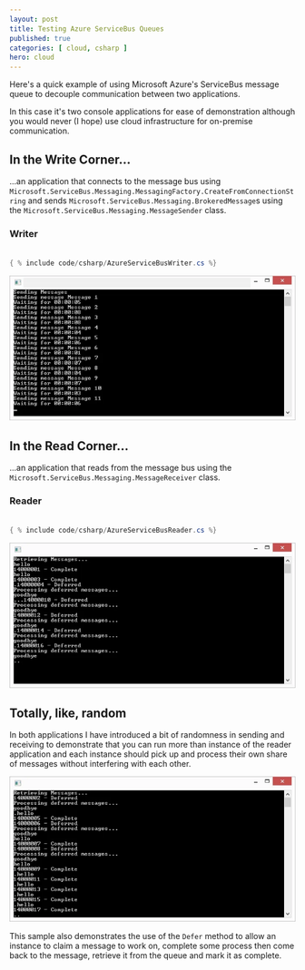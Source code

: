 ```yaml
---
layout: post
title: Testing Azure ServiceBus Queues
published: true 
categories: [ cloud, csharp ]
hero: cloud
---
```


Here's a quick example of using Microsoft Azure's ServiceBus message queue to decouple 
communication between two applications.

In this case it's two console applications for ease of demonstration although you would 
never (I hope) use cloud infrastructure for on-premise communication.

## In the Write Corner...

...an application that connects to the message bus using 
<code>Microsoft.ServiceBus.Messaging.MessagingFactory.CreateFromConnectionString</code> 
and sends <code>Microsoft.ServiceBus.Messaging.BrokeredMessage</code>s using the 
<code>Microsoft.ServiceBus.Messaging.MessageSender</code> class.  

### Writer

```csharp

{ % include code/csharp/AzureServiceBusWriter.cs %}

```

![writer](/img/posts/testing-azure-servicebus-queues/writer.webp "writer")

## In the Read Corner...

...an application that reads from the message bus using the <code>Microsoft.ServiceBus.Messaging.MessageReceiver</code> 
class.


### Reader 

```csharp

{ % include code/csharp/AzureServiceBusReader.cs %}

```

![reader 1](/img/posts/testing-azure-servicebus-queues/reader-1.webp "reader 1")

## Totally, like, random

In both applications I have introduced a bit of randomness in sending and receiving to 
demonstrate that you can run more than instance of the reader application and each instance 
should pick up and process their own share of messages without interfering with each other.

![reader 2](/img/posts/testing-azure-servicebus-queues/reader-2.webp "reader 2")

This sample also demonstrates the use of the <code>Defer</code> method to allow an instance to 
claim a message to work on, complete some process then come back to the message, retrieve it 
from the queue and mark it as complete.
